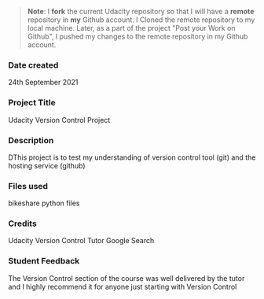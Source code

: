 >**Note**: I **fork** the current Udacity repository so that I will have a **remote** repository in **my** Github account. I Cloned the remote repository to my local machine. Later, as a part of the project "Post your Work on Github", I pushed my changes to the remote repository in my Github account.

### Date created
24th September 2021

### Project Title
Udacity Version Control Project

### Description
DThis project is to test my understanding of version control tool (git) and the hosting service (github)

### Files used
bikeshare python files

### Credits
Udacity Version Control Tutor
Google Search

### Student Feedback
The Version Control section of the course was well delivered by the tutor and I highly recommend it for anyone just starting with Version Control
